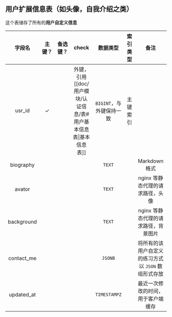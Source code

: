 ## 用户扩展信息表（如头像，自我介绍之类）

这个表储存了所有的**用户自定义信息**

|    字段名     | 主键？ | 备选键？ |                  check                  |       数据类型       | 索引类型 |               备注               |
| :--------: | :-: | :--: | :-------------------------------------: | :--------------: | :--: | :----------------------------: |
|   usr_id   |  ✓  |      | 外键，引用[[doc/用户模块/认证信息/表#用户基本信息表\|基本信息表]] | `BIGINT`，与外键保持一致 | 主键索引 |                                |
| biography  |     |      |                                         |      `TEXT`      |      |          Markdown 格式           |
|   avator   |     |      |                                         |      `TEXT`      |      |      nginx 等静态代理的请求路径，头像       |
| background |     |      |                                         |      `TEXT`      |      |     nginx 等静态代理的请求路径，背景图片      |
| contact_me |     |      |                                         |     `JSONB`      |      | 将所有的该用户自定义的练习方式以 `JSON` 数组形式存放 |
| updated_at |     |      |                                         |   `TIMESTAMPZ`   |      |       最近一次修改的时间，用于客户端缓存        |

